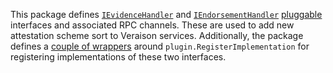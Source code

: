 This package defines [`IEvidenceHandler`](ievidencehandler.go) and
[`IEndorsementHandler`](iendorsementhandler.go) [pluggable](../plugin/README.md)
interfaces and associated RPC channels. These are used to add new attestation
scheme sort to Veraison services. Additionally, the package defines a [couple
of wrappers](plugin.go) around `plugin.RegisterImplementation` for registering
implementations of these two interfaces.

